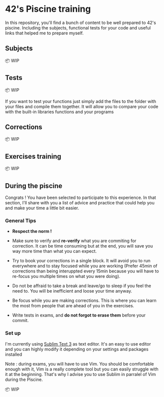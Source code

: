 # 42's Piscine training
In this repository, you'll find a bunch of content to be well prepared to 42's piscine. Including the subjects, functional tests for your code and useful links that helped me to prepare myself.
## Subjects
:package: WIP
## Tests
:package: WIP

If you want to test your functions just simply add the files to the folder with your files and compile them together. It will allow you to compare your code with the built-in libraries functions and your programs
## Corrections
:package: WIP
## Exercises training
:package: WIP
## During the piscine
Congrats ! You have been selected to participate to this experience. In that section, I'll share with you a list of advice and practice that could help you and make your time a little bit easier.
### General Tips
 - **Respect the norm !** 

 - Make sure to verify and **re-verify** what you are commiting for correction. It can be time consuming but at the end, you will save you way more time than what you can expect.

 - Try to book your corrections in a single block. It will avoid you to run everywhere and to stay focused while you are working (Prefer 45min of corrections than being interuppted every 15min because you will have to re-focus you multiple times on what you were doing).
 
 - Do not be affraid to take a break and leave/go to sleep if you feel the need to. You will be inefficient and loose your time anyway.
 
 - Be focus while you are making corrections. This is where you can learn the most from people that are ahead of you in the exercises.
 
 - Write tests in exams, and **do not forgot to erase them** before your commit.
 ### Set up
 I'm currently using [Sublim Text 3](https://www.sublimetext.com/) as text editor. It's an easy to use editor and you can highly modify it depending on your settings and packages installed  

Note : during exams, you will have to use Vim. You should be comfortable enough with it, Vim is a really complete tool but you can easily struggle with it at the beginning. That's why I advise you to use Sublim in parralel of Vim during the Piscine. 

:package: WIP

